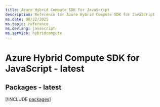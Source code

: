 ```yaml
---
title: Azure Hybrid Compute SDK for JavaScript
description: Reference for Azure Hybrid Compute SDK for JavaScript
ms.date: 08/22/2025
ms.topic: reference
ms.devlang: javascript
ms.service: hybridcompute
---
```

# Azure Hybrid Compute SDK for JavaScript - latest
## Packages - latest
[!INCLUDE [packages](hybrid-compute-index.md)]